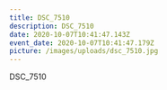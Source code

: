 ```yaml
---
title: DSC_7510
description: DSC_7510
date: 2020-10-07T10:41:47.143Z
event_date: 2020-10-07T10:41:47.179Z
picture: /images/uploads/dsc_7510.jpg
---
```

DSC_7510